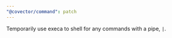 ```yaml
---
"@covector/command": patch
---
```


Temporarily use execa to shell for any commands with a pipe, `|`.
